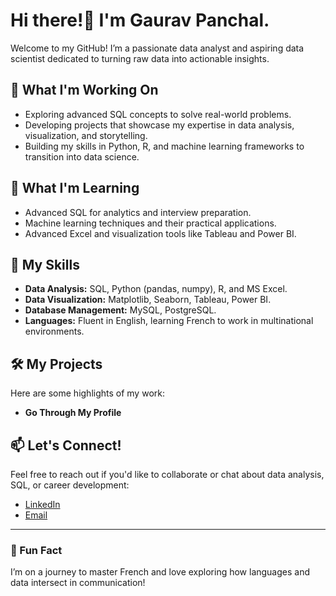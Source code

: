 # Hi there!👋 I'm Gaurav Panchal. 

Welcome to my GitHub! I’m a passionate data analyst and aspiring data scientist dedicated to turning raw data into actionable insights.  

## 🔭 What I'm Working On  
- Exploring advanced SQL concepts to solve real-world problems.  
- Developing projects that showcase my expertise in data analysis, visualization, and storytelling.  
- Building my skills in Python, R, and machine learning frameworks to transition into data science.  

## 🌱 What I'm Learning  
- Advanced SQL for analytics and interview preparation.  
- Machine learning techniques and their practical applications.  
- Advanced Excel and visualization tools like Tableau and Power BI.  

## 💼 My Skills  
- **Data Analysis:** SQL, Python (pandas, numpy), R, and MS Excel.  
- **Data Visualization:** Matplotlib, Seaborn, Tableau, Power BI.  
- **Database Management:** MySQL, PostgreSQL.  
- **Languages:** Fluent in English, learning French to work in multinational environments.  

## 🛠️ My Projects  
Here are some highlights of my work:  
- **Go Through My Profile**

## 📫 Let's Connect!  
Feel free to reach out if you'd like to collaborate or chat about data analysis, SQL, or career development:  
- [LinkedIn](www.linkedin.com/in/gaurav--panchal)   
- [Email](gouravpanchal2015@gmail.com.com)  

---

### 🎯 Fun Fact  
I’m on a journey to master French and love exploring how languages and data intersect in communication!  

